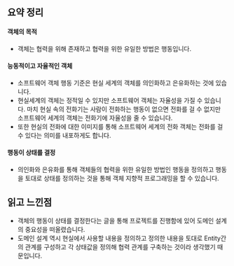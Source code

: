 ## 요약 정리

#### 객체의 목적  
* 객체는 협력을 위해 존재하고 협력을 위한 유일한 방법은 행동입니다.

#### 능동적이고 자율적인 객체
* 소프트웨어 객체 행동 기준은 현실 세계의 객체를 의인화하고 은유화하는 것에 있습니다.
* 현실세계의 객체는 정적일 수 있지만 소프트웨어 객체는 자율성을 가질 수 있습니다. 마치 현실 속의 전화기는 사람이 전화하는 행동이 없으면 전화를 걸 수 없지만 소프트웨어 세계의 객체는 전화기에 자율성을 줄 수 있습니다.
* 또한 현실의 전화에 대한 이미지를 통해 소프트웨어 세계의 전화 객체는 전화를 걸 수 있다는 의미를 내포하게도 합니다.

#### 행동이 상태를 결정
* 의인화와 은유화를 통해 객체들의 협력을 위한 유일한 방법인 행동을 정의하고 행동을 토대로 상태를 정의하는 것을 통해 객체 지향적 프로그래밍을 할 수 있습니다.    

## 읽고 느낀점
* 객체의 행동이 상태를 결정한다는 글을 통해 프로젝트를 진행함에 있어 도메인 설계의 중요성을 떠올렸습니다. 
* 도메인 설계 역시 현실에서 사용할 내용을 정의하고 정의한 내용을 토대로 Entity간의 관계를 구성하고 각 상태값을 정의해 협력 관계를 구축하는 것이라 생각했기 때문입니다.